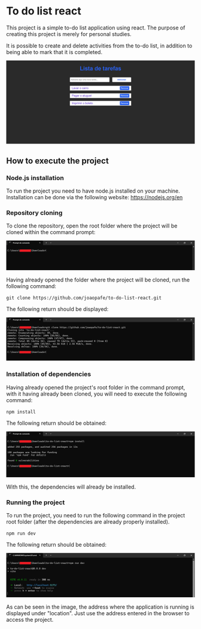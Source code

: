 # To do list react

This project is a simple to-do list application using react. The purpose of creating this project is merely for personal studies.

It is possible to create and delete activities from the to-do list, in addition to being able to mark that it is completed.

![To do list screen](./docs/images/to-do-list-screen.png)

## How to execute the project

### Node.js installation

To run the project you need to have node.js installed on your machine. Installation can be done via the following website: https://nodejs.org/en

### Repository cloning

To clone the repository, open the root folder where the project will be cloned within the command prompt:

![Project folder](./docs/images/project-folder.png)

Having already opened the folder where the project will be cloned, run the following command:

```
git clone https://github.com/joaopafe/to-do-list-react.git
```

The following return should be displayed:

![Repository cloned](./docs/images/repository-cloned.png)

### Installation of dependencies

Having already opened the project's root folder in the command prompt, with it having already been cloned, you will need to execute the following command:

```
npm install
```

The following return should be obtained:

![Installed dependencies](./docs/images/installed-dependencies.png)

With this, the dependencies will already be installed.

### Running the project

To run the project, you need to run the following command in the project root folder (after the dependencies are already properly installed).

```
npm run dev
```

The following return should be obtained:

![Executed project](./docs/images/project-executed.png)

As can be seen in the image, the address where the application is running is displayed under "location". Just use the address entered in the browser to access the project.
